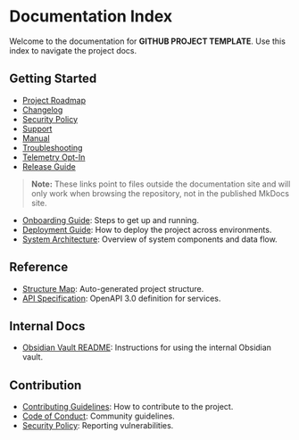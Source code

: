 <!-- TODO: project docs index -->

# Documentation Index

Welcome to the documentation for **GITHUB PROJECT TEMPLATE**. Use this index to navigate the project docs.

## Getting Started

- [Project Roadmap](../ROADMAP.md)
- [Changelog](../CHANGELOG.md)
- [Security Policy](../SECURITY.md)
- [Support](../SUPPORT.md)
- [Manual](../MANUAL.md)
- [Troubleshooting](../TROUBLESHOOTING.md)
- [Telemetry Opt-In](../TELEMETRY_OPT_IN.md)
- [Release Guide](../RELEASE.md)

> **Note:** These links point to files outside the documentation site and will only work when browsing the repository, not in the published MkDocs site.

- [Onboarding Guide](onboarding.md): Steps to get up and running.
- [Deployment Guide](deployment.md): How to deploy the project across environments.
- [System Architecture](architecture.md): Overview of system components and data flow.

## Reference

- [Structure Map](structure.md): Auto-generated project structure.
- [API Specification](api/openapi.yml): OpenAPI 3.0 definition for services.

## Internal Docs

- [Obsidian Vault README](../obsidian/README.md): Instructions for using the internal Obsidian vault.

## Contribution

- [Contributing Guidelines](../CONTRIBUTING.md): How to contribute to the project.
- [Code of Conduct](../CODE_OF_CONDUCT.md): Community guidelines.
- [Security Policy](../SECURITY.md): Reporting vulnerabilities.
